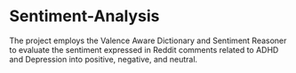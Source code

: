 # Sentiment-Analysis
The project employs the Valence Aware Dictionary and Sentiment Reasoner to evaluate the sentiment expressed in Reddit comments related to ADHD and Depression into positive, negative, and neutral.
